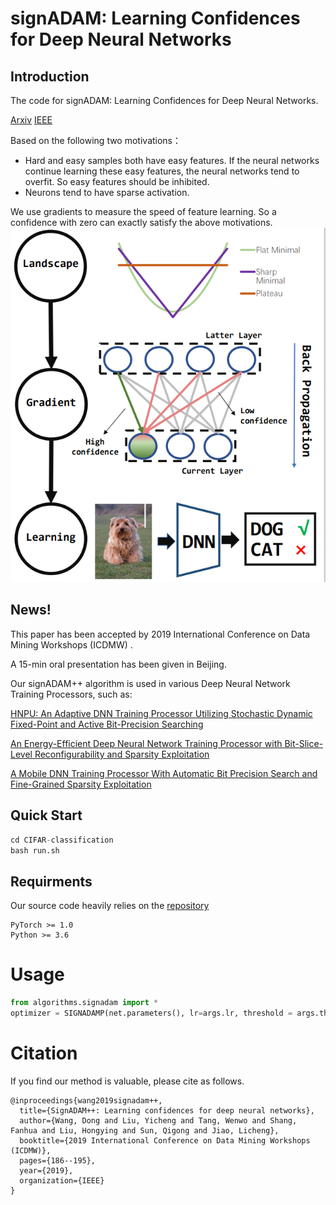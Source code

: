 # signADAM: Learning Confidences for Deep Neural Networks
## Introduction
The code for signADAM: Learning Confidences for Deep Neural Networks.

 [Arxiv](https://arxiv.org/abs/1907.09008)   [IEEE](https://ieeexplore.ieee.org/abstract/document/8955622)

Based on the following two motivations：<br>

- Hard and easy samples both have easy features. If the neural networks continue learning these easy features, the neural networks tend to overfit. So easy features should be inhibited. 
- Neurons tend to have sparse activation.

We use gradients to measure the speed of feature learning. So a confidence with zero can exactly satisfy the above motivations. <br>
![image](https://github.com/DongWanginxdu/signADAM-Learn-by-Confidence/blob/master/img/show.PNG)

## News!

This paper has been accepted by  2019 International Conference on Data Mining Workshops (ICDMW) .

A 15-min oral presentation has been given in Beijing.

Our signADAM++ algorithm is used in various  Deep Neural Network Training Processors, such as:

[HNPU: An Adaptive DNN Training Processor Utilizing Stochastic Dynamic Fixed-Point and Active Bit-Precision Searching](https://ieeexplore.ieee.org/abstract/document/9383824)

[An Energy-Efficient Deep Neural Network Training Processor with Bit-Slice-Level Reconfigurability and Sparsity Exploitation](https://ieeexplore.ieee.org/abstract/document/9410324)

[A Mobile DNN Training Processor With Automatic Bit Precision Search and Fine-Grained Sparsity Exploitation](https://ieeexplore.ieee.org/abstract/document/9650747)

## Quick Start
```python
cd CIFAR-classification
bash run.sh
```
## Requirments

Our source code heavily relies on the [repository](https://github.com/kuangliu/pytorch-cifar)

```
PyTorch >= 1.0
Python >= 3.6
```

# Usage

```python
from algorithms.signadam import *
optimizer = SIGNADAMP(net.parameters(), lr=args.lr, threshold = args.th, weight_decay=5e-4)
```



# Citation

If you find our method is valuable, please cite as follows.

```
@inproceedings{wang2019signadam++,
  title={SignADAM++: Learning confidences for deep neural networks},
  author={Wang, Dong and Liu, Yicheng and Tang, Wenwo and Shang, Fanhua and Liu, Hongying and Sun, Qigong and Jiao, Licheng},
  booktitle={2019 International Conference on Data Mining Workshops (ICDMW)},
  pages={186--195},
  year={2019},
  organization={IEEE}
}
```

